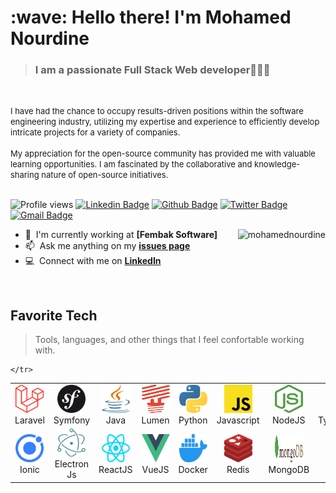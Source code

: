 <h1 align="left" id="mohamednourdine-title">:wave: Hello there! I'm Mohamed Nourdine</h1>

><h3 align="left">I am a passionate Full Stack Web developer👨🏽‍💻</h3>

<br>

<font size="2">I have had the chance to occupy results-driven positions within the software engineering industry, utilizing my expertise and experience to efficiently develop intricate projects for a variety of companies.
<br>
<br>
My appreciation for the open-source community has provided me with valuable learning opportunities. I am fascinated by the collaborative and knowledge-sharing nature of open-source initiatives.
<br>
<br>
</font>




![Profile views](https://gpvc.arturio.dev/mohamednourdine) [![Linkedin Badge](https://img.shields.io/badge/-mohamednourdine-0072b1?style=flat&logo=Linkedin&logoColor=white&link=https://www.linkedin.com/in/mohamed-nourdine-0970b7122/)](https://www.linkedin.com/in/mohamed-nourdine-0970b7122/) [![Github Badge](https://img.shields.io/badge/mohamednourdine-grey?style=flat&logo=github&logoColor=white&link=https://github.com/mohamednourdine/)](https://github.com/mohamednourdine/) 
[![Twitter Badge](https://img.shields.io/badge/-nourdinetw-00acee?style=flat&logo=twitter&logoColor=white&link=https://twitter.com/nourdinetw/)](https://www.twitter.com/nourdinetw/) [![Gmail Badge](https://img.shields.io/badge/-mohamednjikam25@gmail.com-c14438?style=flat-square&logo=Gmail&logoColor=white&link=mailto:mohamednjikam25@gmail.com)](mailto:mohamednjikam25@gmail.com)

<a href="#mohamednourdine-title">
  <img src="https://github-readme-stats.vercel.app/api?username=mohamednourdine&show_icons=true&count_private=true&include_all_commits=true" alt="mohamednourdine" align="right" />
</a>

- :office: &nbsp;I'm currently working at **[Fembak Software]**
- :mailbox: &nbsp;Ask me anything on my **[issues page]**
- :computer: &nbsp;Connect with me on **[LinkedIn]**

<br>

<h2 align="left" id="mohamednourdine">Favorite Tech</h2>

> Tools, languages, and other things that I feel confortable working with.

<table>
  <tr>
    <td align="center" width="96">
      <a href="#mohamednourdine">
        <img src="./icons/laravel.svg" width="45" height="45" alt="Laravel" />
      </a>
      <br>Laravel
    </td>
     <td align="center" width="96">
      <a href="#mohamednourdine">
        <img src="./icons/symfony.svg" width="45" height="45" alt="Symfony" />
      </a>
      <br>Symfony
    </td>
    <td align="center" width="96">
      <a href="#mohamednourdine">
        <img src="./icons/java.svg" width="45" height="45" alt="Java" />
      </a>
      <br>Java
    </td>
    <td align="center" width="96">
      <a href="#mohamednourdine">
        <img src="./icons/lumen.svg" width="45" height="45" alt="Lumen" />
      </a>
      <br>Lumen
    </td>
     <td align="center" width="96">
      <a href="#mohamednourdine">
        <img src="./icons/python.svg" width="45" height="45" alt="Python" />
      </a>
      <br>Python
    </td>
    <td align="center" width="96">
      <a href="#mohamednourdine">
        <img src="./icons/javascript.svg" width="45" height="45" alt="Javascript" />
      </a>
      <br>Javascript
    </td>
     <td align="center" width="96">
      <a href="#mohamednourdine">
        <img src="./icons/nodejs-icon.svg" width="45" height="45" alt="nodejs" />
      </a>
      <br>NodeJS
    </td>
    <td align="center" width="96">
      <a href="#mohamednourdine">
        <img src="./icons/typescript-icon.svg" width="45" height="45" alt="TypeScript" />
      </a>
      <br>TypeScript
    </td>
    <td align="center" width="96">
      <a href="#mohamednourdine">
        <img src="./icons/flutter.svg" width="45" height="45" alt="Flutter" />
      </a>
      <br>Flutter
    </td>
    <tr>
    <tr>
    <td align="center" width="96">
      <a href="#mohamednourdine">
        <img src="./icons/ionic-icon.svg" width="45" height="45" alt="Ionic" />
      </a>
      <br>Ionic
    </td>
     <td align="center" width="96">
      <a href="#mohamednourdine">
        <img src="./icons/electron.svg" width="45" height="45" alt="Electron Js" />
      </a>
      <br>Electron Js
    </td>
    <td align="center" width="96">
      <a href="#mohamednourdine">
        <img src="./icons/react.svg" width="45" height="45" alt="ReactJS" />
      </a>
      <br>ReactJS
    </td>
    <td align="center" width="96">
      <a href="#mohamednourdine">
        <img src="./icons/vue.svg" width="45" height="45" alt="VueJS" />
      </a>
      <br>VueJS
    </td>
    <td align="center" width="96">
      <a href="#mohamednourdine">
        <img src="./icons/docker-icon.svg" width="45" height="45" alt="Docker" />
      </a>
      <br>Docker
    </td>
    <td align="center" width="96">
      <a href="#mohamednourdine">
        <img src="./icons/redis.svg" width="45" height="45" alt="Redis" />
      </a>
      <br>Redis
    </td>
    <td align="center" width="96">
      <a href="#mohamednourdine">
        <img src="./icons/mongodb.svg" width="45" height="45" alt="MongoDB" />
      </a>
      <br>MongoDB
    </td>
    <td align="center" width="96">
      <a href="#mohamednourdine">
        <img src="./icons/mysql.svg" width="45" height="45" alt="MySql" />
      </a>
      <br>MySql
    </td>
    <td align="center" width="96">
      <a href="#mohamednourdine">
        <img src="./icons/bootstrap.svg" width="45" height="45" alt="Bootstrap" />
      </a>
      <br>Bootstrap
    </td>
    
    </tr>
  
  </tr>
  
</table>

<!-- links -->

[issues page]: https://github.com/mohamednourdine/mohamednourdine/issues "mohamednourdine/issues"
[linkedin]: https://www.linkedin.com/in/mnourdine/ "Mohamed Nourdine"
